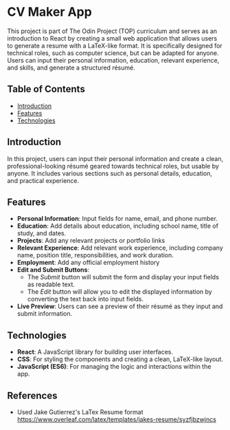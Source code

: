 # CV Maker App

This project is part of The Odin Project (TOP) curriculum and serves as an introduction to React by creating a small web application that allows users to generate a resume with a LaTeX-like format. It is specifically designed for technical roles, such as computer science, but can be adapted for anyone. Users can input their personal information, education, relevant experience, and skills, and generate a structured résumé.

## Table of Contents

- [Introduction](#introduction)
- [Features](#features)
- [Technologies](#technologies)

## Introduction

In this project, users can input their personal information and create a clean, professional-looking résumé geared towards technical roles, but usable by anyone. It includes various sections such as personal details, education, and practical experience.

## Features

- **Personal Information**: Input fields for name, email, and phone number.
- **Education**: Add details about education, including school name, title of study, and dates.
- **Projects**: Add any relevant projects or portfolio links
- **Relevant Experience**: Add relevant work experience, including company name, position title, responsibilities, and work duration.
- **Employment**: Add any official employment history
- **Edit and Submit Buttons**:
  - The _Submit_ button will submit the form and display your input fields as readable text.
  - The _Edit_ button will allow you to edit the displayed information by converting the text back into input fields.
- **Live Preview**: Users can see a preview of their résumé as they input and submit information.

## Technologies

- **React**: A JavaScript library for building user interfaces.
- **CSS**: For styling the components and creating a clean, LaTeX-like layout.
- **JavaScript (ES6)**: For managing the logic and interactions within the app.

## References

- Used Jake Gutierrez's LaTex Resume format https://www.overleaf.com/latex/templates/jakes-resume/syzfjbzwjncs
